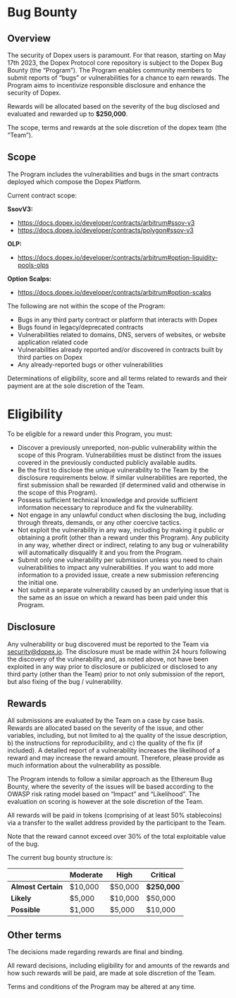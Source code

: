 # Bug Bounty

## Overview

The security of Dopex users is paramount. For that reason, starting on May 17th 2023, the Dopex Protocol core repository is subject to the Dopex Bug Bounty (the “Program”). The Program enables community members to submit reports of “bugs” or vulnerabilities for a chance to earn rewards. The Program aims to incentivize responsible disclosure and enhance the security of Dopex.

Rewards will be allocated based on the severity of the bug disclosed and evaluated and rewarded up to **$250,000**.

The scope, terms and rewards at the sole discretion of the dopex team (the “Team”).

## Scope

The Program includes the vulnerabilities and bugs in the smart contracts deployed which compose the Dopex Platform.

Current contract scope:

**SsovV3:**

- https://docs.dopex.io/developer/contracts/arbitrum#ssov-v3
- https://docs.dopex.io/developer/contracts/polygon#ssov-v3

**OLP:**

- https://docs.dopex.io/developer/contracts/arbitrum#option-liquidity-pools-olps

**Option Scalps:**

- https://docs.dopex.io/developer/contracts/arbitrum#option-scalps

The following are not within the scope of the Program:

- Bugs in any third party contract or platform that interacts with Dopex
- Bugs found in legacy/deprecated contracts
- Vulnerabilities related to domains, DNS, servers of websites, or website application related code
- Vulnerabilities already reported and/or discovered in contracts built by third parties on Dopex
- Any already-reported bugs or other vulnerabilities

Determinations of eligibility, score and all terms related to rewards and their payment are at the sole discretion of the Team.

# Eligibility

To be eligible for a reward under this Program, you must:

- Discover a previously unreported, non-public vulnerability within the scope of this Program. Vulnerabilities must be distinct from the issues covered in the previously conducted publicly available audits.
- Be the first to disclose the unique vulnerability to the Team by the disclosure requirements below. If similar vulnerabilities are reported, the first submission shall be rewarded (if determined valid and otherwise in the scope of this Program).
- Possess sufficient technical knowledge and provide sufficient information necessary to reproduce and fix the vulnerability.
- Not engage in any unlawful conduct when disclosing the bug, including through threats, demands, or any other coercive tactics.
- Not exploit the vulnerability in any way, including by making it public or obtaining a profit (other than a reward under this Program). Any publicity in any way, whether direct or indirect, relating to any bug or vulnerability will automatically disqualify it and you from the Program.
- Submit only one vulnerability per submission unless you need to chain vulnerabilities to impact any vulnerabilities. If you want to add more information to a provided issue, create a new submission referencing the initial one.
- Not submit a separate vulnerability caused by an underlying issue that is the same as an issue on which a reward has been paid under this Program.

## Disclosure

Any vulnerability or bug discovered must be reported to the Team via [security@dopex.io](mailto:security@dopex.io). The disclosure must be made within 24 hours following the discovery of the vulnerability and, as noted above, not have been exploited in any way prior to disclosure or publicized or disclosed to any third party (other than the Team) prior to not only submission of the report, but also fixing of the bug / vulnerability.

## Rewards

All submissions are evaluated by the Team on a case by case basis. Rewards are allocated based on the severity of the issue, and other variables, including, but not limited to a) the quality of the issue description, b) the instructions for reproducibility, and c) the quality of the fix (if included). A detailed report of a vulnerability increases the likelihood of a reward and may increase the reward amount. Therefore, please provide as much information about the vulnerability as possible.

The Program intends to follow a similar approach as the Ethereum Bug Bounty, where the severity of the issues will be based according to the OWASP risk rating model based on “Impact” and “Likelihood”. The evaluation on scoring is however at the sole discretion of the Team.

All rewards will be paid in tokens (comprising of at least 50% stablecoins) via a transfer to the wallet address provided by the participant to the Team.

Note that the reward cannot exceed over 30% of the total exploitable value of the bug.

The current bug bounty structure is:

|                    | Moderate | High    | Critical     |
| ------------------ | -------- | ------- | ------------ |
| **Almost Certain** | $10,000  | $50,000 | **$250,000** |
| **Likely**         | $5,000   | $10,000 | $50,000      |
| **Possible**       | $1,000   | $5,000  | $10,000      |

## Other terms

The decisions made regarding rewards are final and binding.

All reward decisions, including eligibility for and amounts of the rewards and how such rewards will be paid, are made at sole discretion of the Team.

Terms and conditions of the Program may be altered at any time.

